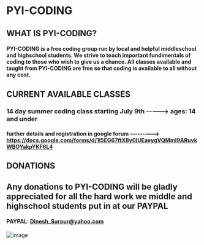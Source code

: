 #                                                                         PYI-CODING
## WHAT IS PYI-CODING?
#### PYI-CODING is a free coding group run by local and helpful middleschool and highschool students. We strive to teach important fundimentals of coding to those who wish to give us a chance. All classes available and taught from PYI-CODING are free so that coding is available to all without any cost. 
## CURRENT AVAILABLE CLASSES
### 14 day summer coding class starting July 9th -----> ages: 14 and under 
#### further details and registration in google forum ---------> https://docs.google.com/forms/d/1I5EG67ftX8y0IUEaeygVQMmI9ARuvkWBOYakpYKF6L4
## DONATIONS
## Any donations to PYI-CODING will be gladly appreciated for all the hard work we middle and highschool students put in at our PAYPAL
#### PAYPAL: Dinesh_Surpur@yahoo.com



![image](https://github.com/PYI-Code/PYI-Code.github.io/assets/173982432/ee87294a-d8b2-4a64-b2e5-92b63f3d71b2)




